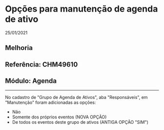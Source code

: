 # Opções para manutenção de agenda de ativo
25/01/2021
## Melhoria
## Referência: CHM49610
## Módulo: Agenda
***

No cadastro de "Grupo de Agenda de Ativos", aba "Responsáveis", em "Manutenção" foram adicionadas as opções:

* Não
* Somente dos próprios eventos (NOVA OPÇÃO)
* De todos os eventos deste grupo de ativos (ANTIGA OPÇÃO "SIM")